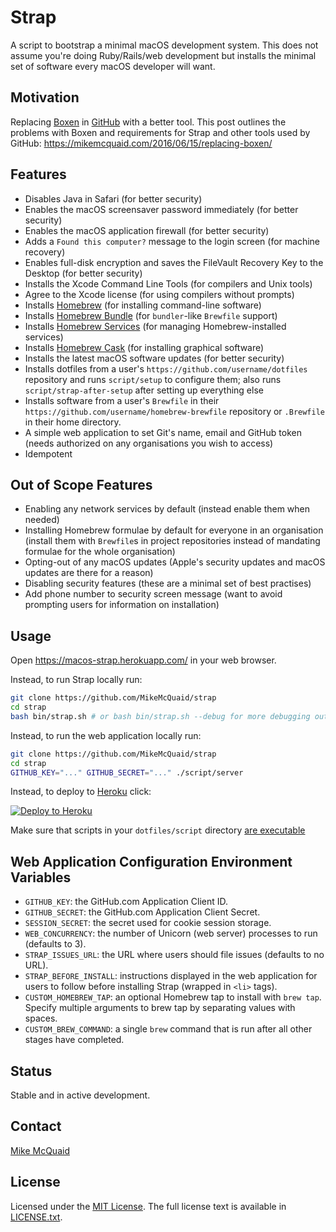 # Strap

A script to bootstrap a minimal macOS development system. This does not assume you're doing Ruby/Rails/web development but installs the minimal set of software every macOS developer will want.

## Motivation

Replacing [Boxen](https://github.com/boxen/boxen/) in [GitHub](https://github.com/) with a better tool. This post outlines the problems with Boxen and requirements for Strap and other tools used by GitHub: https://mikemcquaid.com/2016/06/15/replacing-boxen/

## Features

- Disables Java in Safari (for better security)
- Enables the macOS screensaver password immediately (for better security)
- Enables the macOS application firewall (for better security)
- Adds a `Found this computer?` message to the login screen (for machine recovery)
- Enables full-disk encryption and saves the FileVault Recovery Key to the Desktop (for better security)
- Installs the Xcode Command Line Tools (for compilers and Unix tools)
- Agree to the Xcode license (for using compilers without prompts)
- Installs [Homebrew](http://brew.sh) (for installing command-line software)
- Installs [Homebrew Bundle](https://github.com/Homebrew/homebrew-bundle) (for `bundler`-like `Brewfile` support)
- Installs [Homebrew Services](https://github.com/Homebrew/homebrew-services) (for managing Homebrew-installed services)
- Installs [Homebrew Cask](https://github.com/caskroom/homebrew-cask) (for installing graphical software)
- Installs the latest macOS software updates (for better security)
- Installs dotfiles from a user's `https://github.com/username/dotfiles` repository and runs `script/setup` to configure them; also runs `script/strap-after-setup` after setting up everything else
- Installs software from a user's `Brewfile` in their `https://github.com/username/homebrew-brewfile` repository or `.Brewfile` in their home directory.
- A simple web application to set Git's name, email and GitHub token (needs authorized on any organisations you wish to access)
- Idempotent

## Out of Scope Features

- Enabling any network services by default (instead enable them when needed)
- Installing Homebrew formulae by default for everyone in an organisation (install them with `Brewfile`s in project repositories instead of mandating formulae for the whole organisation)
- Opting-out of any macOS updates (Apple's security updates and macOS updates are there for a reason)
- Disabling security features (these are a minimal set of best practises)
- Add phone number to security screen message (want to avoid prompting users for information on installation)

## Usage

Open https://macos-strap.herokuapp.com/ in your web browser.

Instead, to run Strap locally run:

```bash
git clone https://github.com/MikeMcQuaid/strap
cd strap
bash bin/strap.sh # or bash bin/strap.sh --debug for more debugging output
```

Instead, to run the web application locally run:

```bash
git clone https://github.com/MikeMcQuaid/strap
cd strap
GITHUB_KEY="..." GITHUB_SECRET="..." ./script/server
```

Instead, to deploy to [Heroku](https://www.heroku.com) click:

[![Deploy to Heroku](https://www.herokucdn.com/deploy/button.svg)](https://heroku.com/deploy)

Make sure that scripts in your `dotfiles/script` directory [are executable](https://askubuntu.com/questions/229589/how-to-make-a-file-e-g-a-sh-script-executable-so-it-can-be-run-from-a-termi)

## Web Application Configuration Environment Variables

- `GITHUB_KEY`: the GitHub.com Application Client ID.
- `GITHUB_SECRET`: the GitHub.com Application Client Secret.
- `SESSION_SECRET`: the secret used for cookie session storage.
- `WEB_CONCURRENCY`: the number of Unicorn (web server) processes to run (defaults to 3).
- `STRAP_ISSUES_URL`: the URL where users should file issues (defaults to no URL).
- `STRAP_BEFORE_INSTALL`: instructions displayed in the web application for users to follow before installing Strap (wrapped in `<li>` tags).
- `CUSTOM_HOMEBREW_TAP`: an optional Homebrew tap to install with `brew tap`. Specify multiple arguments to brew tap by separating values with spaces.
- `CUSTOM_BREW_COMMAND`: a single `brew` command that is run after all other stages have completed.

## Status

Stable and in active development.

## Contact

[Mike McQuaid](mailto:mike@mikemcquaid.com)

## License

Licensed under the [MIT License](http://en.wikipedia.org/wiki/MIT_License).
The full license text is available in [LICENSE.txt](https://github.com/MikeMcQuaid/strap/blob/master/LICENSE.txt).
